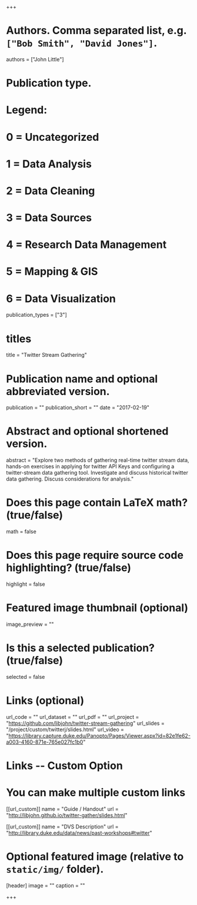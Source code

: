 +++

# Authors. Comma separated list, e.g. `["Bob Smith", "David Jones"]`.
authors = ["John Little"]

# Publication type.
# Legend:
# 0 = Uncategorized
# 1 = Data Analysis
# 2 = Data Cleaning
# 3 = Data Sources
# 4 = Research Data Management
# 5 = Mapping & GIS
# 6 = Data Visualization
publication_types = ["3"]

# titles
title = "Twitter Stream Gathering"

# Publication name and optional abbreviated version.
publication = ""
publication_short = ""
date = "2017-02-19"

# Abstract and optional shortened version.
abstract = "Explore two methods of gathering real-time twitter stream data, hands-on exercises in applying for twitter API Keys and configuring a twitter-stream data gathering tool.  Investigate and discuss historical twitter data gathering.  Discuss considerations for analysis."

# Does this page contain LaTeX math? (true/false)
math = false

# Does this page require source code highlighting? (true/false)
highlight = false

# Featured image thumbnail (optional)
image_preview = ""

# Is this a selected publication? (true/false)
selected = false

# Links (optional)
url_code = ""
url_dataset = ""
url_pdf = ""
url_project = "https://github.com/libjohn/twitter-stream-gathering"
url_slides = "/project/custom/twitterj/slides.html"
url_video = "https://library.capture.duke.edu/Panopto/Pages/Viewer.aspx?id=82e1fe62-a003-4160-871e-765e027fc1b0"

# Links -- Custom Option
# You can make multiple custom links
[[url_custom]]
name = "Guide / Handout"
url = "http://libjohn.github.io/twitter-gather/slides.html"

[[url_custom]]
name = "DVS Description"
url = "http://library.duke.edu/data/news/past-workshops#twitter"

# Optional featured image (relative to `static/img/` folder).
[header]
image = ""
caption = ""

+++

